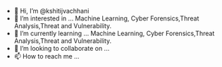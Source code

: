 - 👋 Hi, I’m @kshitijvachhani
- 👀 I’m interested in ... Machine Learning, Cyber Forensics,Threat Analysis,Threat and Vulnerability.
- 🌱 I’m currently learning ... Machine Learning, Cyber Forensics,Threat Analysis,Threat and Vulnerability.
- 💞️ I’m looking to collaborate on ...
- 📫 How to reach me ... 

<!---
kshitijvachhani/kshitijvachhani is a ✨ special ✨ repository because its `README.md` (this file) appears on your GitHub profile.
You can click the Preview link to take a look at your changes.
--->
